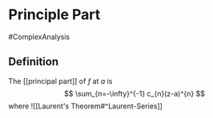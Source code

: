# Principle Part
#ComplexAnalysis 

## Definition
The [[principal part]] of $f$ at $a$ is
$$
\sum_{n=-\infty}^{-1} c_{n}(z-a)^{n}
$$
where
![[Laurent's Theorem#^Laurent-Series]]